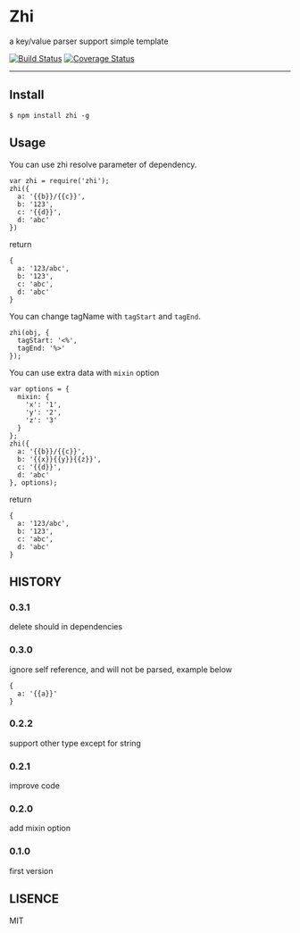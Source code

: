 # Zhi

a key/value parser support simple template

[![Build Status](https://travis-ci.org/popomore/zhi.png?branch=master)](https://travis-ci.org/popomore/zhi)
[![Coverage Status](https://coveralls.io/repos/popomore/zhi/badge.png?branch=master)](https://coveralls.io/r/popomore/zhi?branch=master)


---

## Install

```
$ npm install zhi -g
```

## Usage

You can use zhi resolve parameter of dependency.

```
var zhi = require('zhi');
zhi({
  a: '{{b}}/{{c}}',
  b: '123',
  c: '{{d}}',
  d: 'abc'
})
```

return

```
{
  a: '123/abc',
  b: '123',
  c: 'abc',
  d: 'abc'
}
```

You can change tagName with `tagStart` and `tagEnd`.

```
zhi(obj, {
  tagStart: '<%',
  tagEnd: '%>'
});
```

You can use extra data with `mixin` option

```
var options = {
  mixin: {
    'x': '1',
    'y': '2',
    'z': '3'
  }
};
zhi({
  a: '{{b}}/{{c}}',
  b: '{{x}}{{y}}{{z}}',
  c: '{{d}}',
  d: 'abc'
}, options);
```

return

```
{
  a: '123/abc',
  b: '123',
  c: 'abc',
  d: 'abc'
}
```

## HISTORY

### 0.3.1

delete should in dependencies

### 0.3.0

ignore self reference, and will not be parsed, example below

```
{
  a: '{{a}}'
}
```

### 0.2.2

support other type except for string

### 0.2.1

improve code

### 0.2.0

add mixin option

### 0.1.0

first version

## LISENCE

MIT
